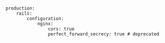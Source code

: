 <!-- usedin: [ _includes/_inlines/Deployment/common/building-a-manifest-file/building-a-manifest-file_nginx.md] -->

```

production:
    rails:
        configuration:
            nginx:
                cors: true
                perfect_forward_secrecy: true # deprecated

```
